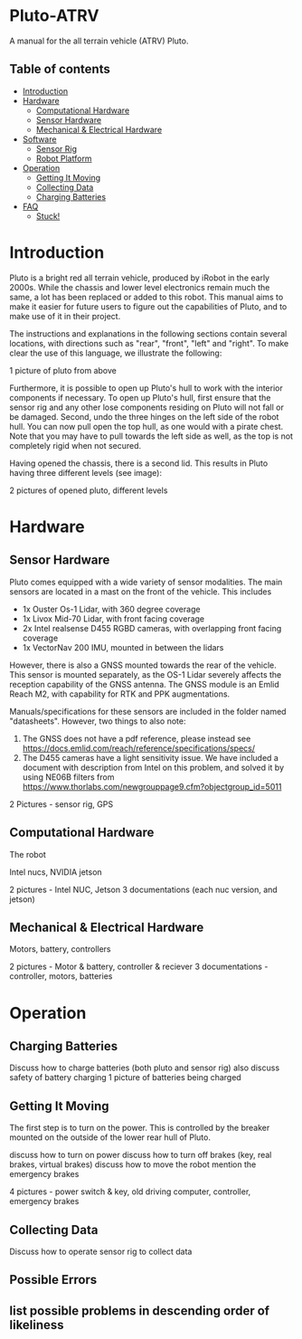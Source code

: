 # Pluto-ATRV
A manual for the all terrain vehicle (ATRV) Pluto.

## Table of contents
- [Introduction](#Introduction)
- [Hardware](#Hardware)
    - [Computational Hardware](##Computational-Hardware)
    - [Sensor Hardware](##Sensor-Hardware)
    - [Mechanical & Electrical Hardware](##Mechanical-&-Electrical-Hardware)
- [Software](#Software)
    - [Sensor Rig](#Sensor-Rig)
    - [Robot Platform](#Robot-Platform)
- [Operation](#Operation)
    - [Getting It Moving](#Getting-It-Moving)
    - [Collecting Data](#Collecting-Data)
    - [Charging Batteries](#Charging-Batteries)
- [FAQ](#FAQ)
    - [Stuck!](##Stuck!)


# Introduction
Pluto is a bright red all terrain vehicle, produced by iRobot in the early 2000s. While the chassis and lower level electronics remain much the same, a lot has been replaced or added to this robot. This manual aims to make it easier for future users to figure out the capabilities of Pluto, and to make use of it in their project.

The instructions and explanations in the following sections contain several locations, with directions such as "rear", "front", "left" and "right". To make clear the use of this language, we illustrate the following:

1 picture of pluto from above

Furthermore, it is possible to open up Pluto's hull to work with the interior components if necessary. To open up Pluto's hull, first ensure that the sensor rig and any other lose components residing on Pluto will not fall or be damaged. Second, undo the three hinges on the left side of the robot hull. You can now pull open the top hull, as one would with a pirate chest. Note that you may have to pull towards the left side as well, as the top is not completely rigid when not secured. 

Having opened the chassis, there is a second lid. This results in Pluto having three different levels (see image):

2 pictures of opened pluto, different levels


# Hardware

## Sensor Hardware
Pluto comes equipped with a wide variety of sensor modalities. The main sensors are located in a mast on the front of the vehicle. This includes 

- 1x Ouster Os-1 Lidar, with 360 degree coverage
- 1x Livox Mid-70 Lidar, with front facing coverage
- 2x Intel realsense D455 RGBD cameras, with overlapping front facing coverage
- 1x VectorNav 200 IMU, mounted in between the lidars

However, there is also a GNSS mounted towards the rear of the vehicle. This sensor is mounted separately, as the OS-1 Lidar severely affects the reception capability of the GNSS antenna. The GNSS module is an Emlid Reach M2, with capability for RTK and PPK augmentations.

Manuals/specifications for these sensors are included in the folder named "datasheets". However, two things to also note:

1. The GNSS does not have a pdf reference, please instead see https://docs.emlid.com/reach/reference/specifications/specs/
2. The D455 cameras have a light sensitivity issue. We have included a document with description from Intel on this problem, and solved it by using NE06B filters from https://www.thorlabs.com/newgrouppage9.cfm?objectgroup_id=5011

2 Pictures - sensor rig, GPS

## Computational Hardware
The robot 

Intel nucs, NVIDIA jetson

2 pictures - Intel NUC, Jetson
3 documentations (each nuc version, and jetson)

## Mechanical & Electrical Hardware
Motors, battery, controllers

2 pictures - Motor & battery, controller & reciever
3 documentations - controller, motors, batteries

# Operation

## Charging Batteries
Discuss how to charge batteries (both pluto and sensor rig)
also discuss safety of battery charging
1 picture of batteries being charged

## Getting It Moving
The first step is to turn on the power. This is controlled by the breaker mounted on the outside of the lower rear hull of Pluto. 

discuss how to turn on power
discuss how to turn off brakes (key, real brakes, virtual brakes)
discuss how to move the robot
mention the emergency brakes

4 pictures - power switch & key, old driving computer, controller, emergency brakes


## Collecting Data
Discuss how to operate sensor rig to collect data

## Possible Errors
list possible problems in descending order of likeliness
- 